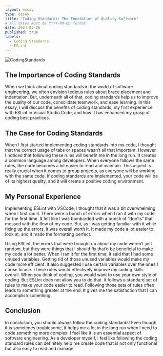 ```yaml
---
layout: essay
type: essay
title: "Coding Standards: The Foundation of Quality Software"
# All dates must be YYYY-MM-DD format!
date: 2024-09-26
published: true
labels:
  - Coding Standards
  - ESLint
---
```

![CodingStandards](https://ioflood.com/blog/wp-content/uploads/2023/09/Python-script-adhering-to-PEP8-standards-checklist-formatted-code-Python-logo-300x300.jpg.webp)

## The Importance of Coding Standards

When we think about coding standards in the world of software engineering, we often envision tedious rules about brace placement and indentation. But, underneath all of that, coding standards help us to improve the quality of our code, consolidate teamwork, and ease learning. In this essay, I will discuss the benefits of coding standards, my first experience with ESLint in Visual Studio Code, and how it has enhanced my grasp of coding best practices.

## The Case for Coding Standards

When I first started implementing coding standards into my code, I thought that the correct usage of tabs or spaces wasn’t all that important. However, I noticed that following these rules will benefit me in the long run. It creates a common language among developers. When everyone follows the same rules, the code becomes a lot easier to read and maintain. This aspect is really crucial when it comes to group projects, as everyone will be working with the same code. If coding standards are implemented, your code will be of its highest quality, and it will create a positive coding environment.

## My Personal Experience

Implementing ESLint with VSCode, I thought that it was a bit overwhelming when I first ran it. There were a bunch of errors when I ran it with my code for the first time. It felt like I was bombarded with a bunch of “don’ts” that messed with the flow of my code. But, as I was getting familiar with it while fixing up the errors, it was overall worth it. It made my code a lot easier to look at, and it made the formatting perfect.

Using ESLint, the errors that were brought up about my code weren’t just random, but they were things that I should fix that’d be beneficial to make my code a lot better. When I ran it for the first time, it said that I had some unused variables. Getting rid of those unused variables would make my code more efficient. It also suggested I use certain variables over the ones I chose to use. These rules would effectively improve my coding skills overall. When you think of coding, you would want to use your own style of coding. But ESLint does not allow you to do that. It follows a standard set of rules to make your code easier to read. Following those sets of rules often leads to something greater at the end. It gives me the satisfaction that I can accomplish something.

## Conclusion

In conclusion, you should always follow the coding standards! Even though it is sometimes troublesome, it helps me a lot in the long run when I need to code something more complex. I feel like it is an essential aspect of software engineering. As a developer myself, I feel like following the coding standard rules can definitely help me create code that is not only functional but also easy to read and manage.

